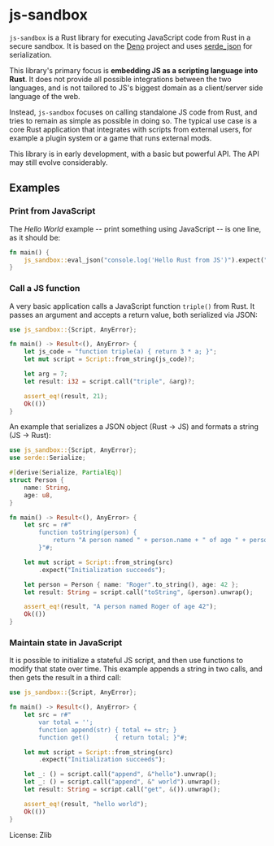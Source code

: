 # js-sandbox

`js-sandbox` is a Rust library for executing JavaScript code from Rust in a secure sandbox. It is based on the [Deno] project and uses [serde_json]
for serialization.


This library's primary focus is **embedding JS as a scripting language into Rust**. It does not provide all possible integrations between the two
languages, and is not tailored to JS's biggest domain as a client/server side language of the web.

Instead, `js-sandbox` focuses on calling standalone JS code from Rust, and tries to remain as simple as possible in doing so.
The typical use case is a core Rust application that integrates with scripts from external users, for example a plugin system or a game that runs
external mods.

This library is in early development, with a basic but powerful API. The API may still evolve considerably.

## Examples

### Print from JavaScript

The _Hello World_ example -- print something using JavaScript -- is one line, as it should be:
```rust
fn main() {
	js_sandbox::eval_json("console.log('Hello Rust from JS')").expect("JS runs");
}
```

### Call a JS function

A very basic application calls a JavaScript function `triple()` from Rust. It passes an argument and accepts a return value, both serialized via JSON:

```rust
use js_sandbox::{Script, AnyError};

fn main() -> Result<(), AnyError> {
	let js_code = "function triple(a) { return 3 * a; }";
	let mut script = Script::from_string(js_code)?;

	let arg = 7;
	let result: i32 = script.call("triple", &arg)?;

	assert_eq!(result, 21);
	Ok(())
}
```

An example that serializes a JSON object (Rust -> JS) and formats a string (JS -> Rust):

```rust
use js_sandbox::{Script, AnyError};
use serde::Serialize;

#[derive(Serialize, PartialEq)]
struct Person {
	name: String,
	age: u8,
}

fn main() -> Result<(), AnyError> {
	let src = r#"
		function toString(person) {
			return "A person named " + person.name + " of age " + person.age;
		}"#;

	let mut script = Script::from_string(src)
		.expect("Initialization succeeds");

	let person = Person { name: "Roger".to_string(), age: 42 };
	let result: String = script.call("toString", &person).unwrap();

	assert_eq!(result, "A person named Roger of age 42");
	Ok(())
}
```

### Maintain state in JavaScript

It is possible to initialize a stateful JS script, and then use functions to modify that state over time.
This example appends a string in two calls, and then gets the result in a third call:

```rust
use js_sandbox::{Script, AnyError};

fn main() -> Result<(), AnyError> {
	let src = r#"
		var total = '';
		function append(str) { total += str; }
		function get()       { return total; }"#;

	let mut script = Script::from_string(src)
		.expect("Initialization succeeds");

	let _: () = script.call("append", &"hello").unwrap();
	let _: () = script.call("append", &" world").unwrap();
	let result: String = script.call("get", &()).unwrap();

	assert_eq!(result, "hello world");
	Ok(())
}
```

[Deno]: https://deno.land/
[serde_json]: https://docs.serde.rs/serde_json

License: Zlib
